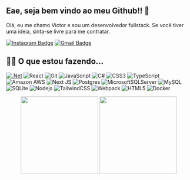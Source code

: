 
## Eae, seja bem vindo ao meu Github!! 👋

Olá, eu me chamo Victor e sou um desenvolvedor fullstack. Se você tiver uma ideia, sinta-se livre para me contratar.

[![Instagram Badge](https://img.shields.io/badge/-vitorabiscos-8a3ab9?style=flat&logo=instagram&logoColor=white&link=https://instagram.com/vitorabiscos/)](https://instagram.com/vitorabiscos)
[![Gmail Badge](https://img.shields.io/badge/-sandmanfunky@gmail.com-BB001B?style=flat&logo=Gmail&logoColor=white&link=mailto:sandmanfunky@gmail.com)](mailto:sandmanfunky@gmail.com)

## 👨‍💻 O que estou fazendo...

[![.Net](https://img.shields.io/badge/.NET-5C2D91?style=flat&logo=.net&logoColor=white)](https://img.shields.io/badge/.NET-512BD4?style=for-the-badge&logo=dotnet&logoColor=white) 
![React](https://img.shields.io/badge/-React-323330?style=flat&logo=react&logoColor=white) 
![Git](https://img.shields.io/badge/-Git-f34f29?style=flat&logo=git&logoColor=white) 
![JavaScript](https://img.shields.io/badge/-JavaScript-323330?style=flat&logo=javascript&logoColor=white) 
![C#](https://img.shields.io/badge/c%23-%23239120.svg?style=flat&logo=c-sharp&logoColor=white) 
![CSS3](https://img.shields.io/badge/-CSS3-264de4?style=flat&logo=css3&logoColor=white) 
![TypeScript](https://img.shields.io/badge/-TypeScript-007ACC?style=flat&logo=typescript&logoColor=white) 
![Amazon AWS](https://img.shields.io/badge/Amazon%20AWS-FF9900?style=flat&logo=amazon-aws&logoColor=white) 
![Next JS](https://img.shields.io/badge/Next-black?style=flat&logo=next.js&logoColor=white) 
![Postgres](https://img.shields.io/badge/postgres-%23316192.svg?style=flat&logo=postgresql&logoColor=white) 
![MicrosoftSQLServer](https://img.shields.io/badge/Microsoft%20SQL%20Sever-CC2927?style=flat&logo=microsoft%20sql%20server&logoColor=white) 
![MySQL](https://img.shields.io/badge/mysql-%2300f.svg?style=flat&logo=mysql&logoColor=white) 
![SQLite](https://img.shields.io/badge/sqlite-%2307405e.svg?style=flat&logo=sqlite&logoColor=white) 
![Nodejs](https://img.shields.io/badge/-Nodejs-68a063?style=flat&logo=Node.js&logoColor=white) 
![TailwindCSS](https://img.shields.io/badge/tailwindcss-%2338B2AC.svg?style=flat&logo=tailwind-css&logoColor=white) 
![Webpack](https://img.shields.io/badge/webpack-%238DD6F9.svg?style=flat&logo=webpack&logoColor=black) 
![HTML5](https://img.shields.io/badge/-HTML5-f06529?style=flat&logo=html5&logoColor=white) 
![Docker](https://img.shields.io/badge/-Docker-384d54?style=flat&logo=docker&logoColor=white)

<p align="center">
  <img height="210em" src="https://github-readme-stats.vercel.app/api?username=VictorLCosta&count_private=true&show_icons=true&include_all_commits=true&custom_title=Status do Github de VictorLCosta&hide_border=true&line_height=28&theme=midnight-purple" />
  <img height="210em" src="https://github-readme-stats.vercel.app/api/top-langs/?username=VictorLCosta&count_private=true&show_icons=true&include_all_commits=true&layout=compact&hide_border=true&langs_count=10&theme=midnight-purple" />
</p>
